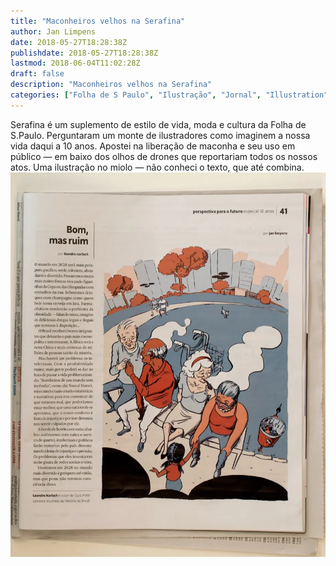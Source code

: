 ```yaml
---
title: "Maconheiros velhos na Serafina"
author: Jan Limpens
date: 2018-05-27T18:28:38Z
publishdate: 2018-05-27T18:28:38Z
lastmod: 2018-06-04T11:02:28Z
draft: false
description: "Maconheiros velhos na Serafina"
categories: ["Folha de S Paulo", "Ilustração", "Jornal", "Illustration"]
---
```


Serafina é um suplemento de estilo de vida, moda e cultura da Folha de S.Paulo. Perguntaram um monte de ilustradores como imaginem a nossa vida daqui a 10 anos. Apostei na liberação de maconha e seu uso em público — em baixo dos olhos de drones que reportariam todos os nossos atos. Uma ilustração no miolo — não conheci o texto, que até combina.
![Ilustração Serafina](2018-05-Folha-Seradina.webp)
